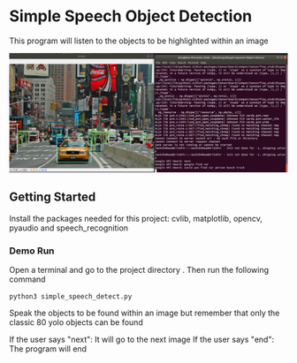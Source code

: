# Simple Speech Object Detection
This program will listen to the objects to be highlighted within an image

<img src="project_images/example.png" width="800">

## Getting Started
Install the packages needed for this project: cvlib, matplotlib, opencv, pyaudio and speech_recognition

### Demo Run
Open a terminal and go to the project directory . Then run the following command 
```
python3 simple_speech_detect.py
```

Speak the objects to be found within an image but remember that only the classic 80 yolo objects can be found

If the user says "next": It will go to the next image
If the user says "end": The program will end

